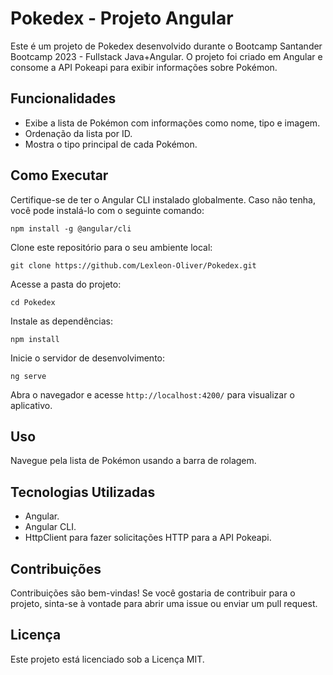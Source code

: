 # Pokedex - Projeto Angular

Este é um projeto de Pokedex desenvolvido durante o Bootcamp Santander Bootcamp 2023 - Fullstack Java+Angular. O projeto foi criado em Angular e consome a API Pokeapi para exibir informações sobre Pokémon.

## Funcionalidades

* Exibe a lista de Pokémon com informações como nome, tipo e imagem.
* Ordenação da lista por ID.
* Mostra o tipo principal de cada Pokémon.
  
## Como Executar

Certifique-se de ter o Angular CLI instalado globalmente. Caso não tenha, você pode instalá-lo com o seguinte comando:
```
npm install -g @angular/cli
```
Clone este repositório para o seu ambiente local:
```
git clone https://github.com/Lexleon-Oliver/Pokedex.git
```
Acesse a pasta do projeto:
```
cd Pokedex
```
Instale as dependências:
```
npm install
```
Inicie o servidor de desenvolvimento:
```
ng serve
```
Abra o navegador e acesse `http://localhost:4200/` para visualizar o aplicativo.

## Uso

Navegue pela lista de Pokémon usando a barra de rolagem.

## Tecnologias Utilizadas

* Angular.
* Angular CLI.
* HttpClient para fazer solicitações HTTP para a API Pokeapi.

## Contribuições

Contribuições são bem-vindas! Se você gostaria de contribuir para o projeto, sinta-se à vontade para abrir uma issue ou enviar um pull request.

## Licença

Este projeto está licenciado sob a Licença MIT.
